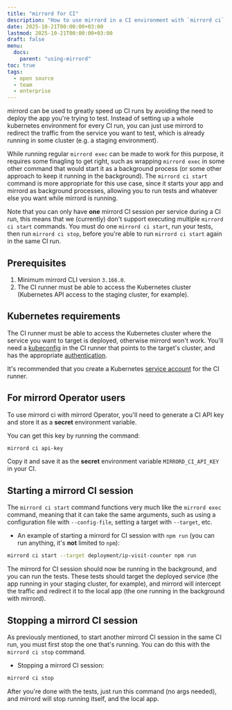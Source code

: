 ```yaml
---
title: "mirrord for CI"
description: "How to use mirrord in a CI environment with `mirrord ci` commands."
date: 2025-10-21T00:00:00+03:00
lastmod: 2025-10-21T00:00:00+03:00
draft: false
menu:
  docs:
    parent: "using-mirrord"
toc: true
tags:
  - open source
  - team
  - enterprise
---
```


mirrord can be used to greatly speed up CI runs by avoiding the need to deploy the app you're trying to test.
Instead of setting up a whole kubernetes environment for every CI run, you can just use mirrord to redirect
the traffic from the service you want to test, which is already running in some cluster (e.g. a staging environment).

While running regular `mirrord exec` can be made to work for this purpose, it requires some
finagling to get right, such as wrapping `mirrord exec` in some other command that would start
it as a background process (or some other approach to keep it running in the background).
The `mirrord ci start` command is more appropriate for this use case, since it starts your app and mirrord as
background processes, allowing you to run tests and whatever else you want while mirrord is running.

Note that you can only have **one** mirrord CI session per service during a CI run, this means that
we (currently) don't support executing multiple `mirrord ci start` commands. You must do one
`mirrord ci start`, run your tests, then run `mirrord ci stop`, before you're able to run
`mirrord ci start` again in the same CI run.

## Prerequisites

1. Minimum mirrord CLI version `3.166.0`.
2. The CI runner must be able to access the Kubernetes cluster (Kubernetes API access to
   the staging cluster, for example).

## Kubernetes requirements

The CI runner must be able to access the Kubernetes cluster where the service you want to target is deployed,
otherwise mirrord won't work. You'll need a
[kubeconfig](https://kubernetes.io/docs/concepts/configuration/organize-cluster-access-kubeconfig/) in the
CI runner that points to the target's cluster, and has the appropriate
[authentication](https://kubernetes.io/docs/reference/access-authn-authz/authentication/).

It's recommended that you create a Kubernetes
[service account](https://kubernetes.io/docs/concepts/security/service-accounts/) for the CI runner.

## For mirrord Operator users

To use mirrord ci with mirrord Operator, you'll need to generate a CI API key and store it
as a **secret** environment variable.

You can get this key by running the command:

```sh
mirrord ci api-key
```

Copy it and save it as the **secret** environment variable `MIRRORD_CI_API_KEY` in your CI.

## Starting a mirrord CI session

The `mirrord ci start` command functions very much like the `mirrord exec` command, meaning that it can take
the same arguments, such as using a configuration file with `--config-file`, setting a target with `--target`, etc.

- An example of starting a mirrord for CI session with `npm run` (you can run anything, it's **not** limited to `npm`):

```sh
mirrord ci start --target deployment/ip-visit-counter npm run
```

The mirrord for CI session should now be running in the background, and you can run the tests.
These tests should target the deployed service (the app running in your staging cluster, for example),
and mirrord will intercept the traffic and redirect it to the local app (the one running in the background
with mirrord).

## Stopping a mirrord CI session

As previously mentioned, to start another mirrord CI session in the same CI run, you must first stop the one
that's running. You can do this with the `mirrord ci stop` command.

- Stopping a mirrord CI session:

```sh
mirrord ci stop
```

After you're done with the tests, just run this command (no args needed), and mirrord will stop running
itself, and the local app.
